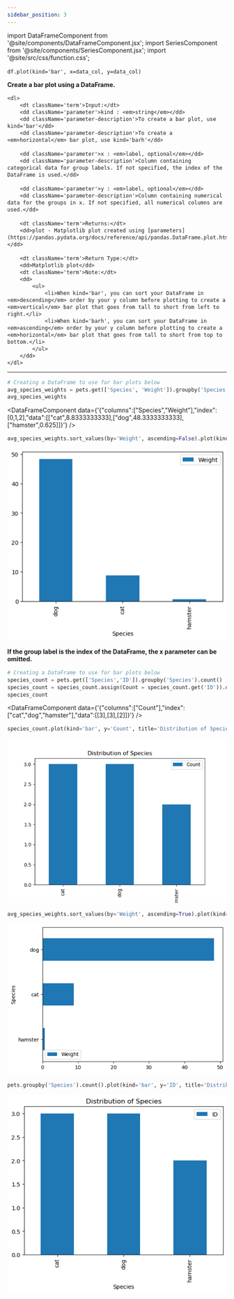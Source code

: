 ```yaml
---
sidebar_position: 3
---
```


import DataFrameComponent from '@site/components/DataFrameComponent.jsx';
import SeriesComponent from '@site/components/SeriesComponent.jsx';
import '@site/src/css/function.css';

<code>df.plot(kind='bar', x=data_col, y=data_col)</code>

<div className='base'>
    <p><strong>Create a bar plot using a DataFrame.</strong></p>

    <dl>
        <dt className='term'>Input:</dt>
        <dd className='parameter'>kind : <em>string</em></dd>
        <dd className='parameter-description'>To create a bar plot, use kind='bar'</dd>
        <dd className='parameter-description'>To create a <em>horizontal</em> bar plot, use kind='barh'</dd>

        <dd className='parameter'>x : <em>label, optional</em></dd>
        <dd className='parameter-description'>Column containing categorical data for group labels. If not specified, the index of the DataFrame is used.</dd>

        <dd className='parameter'>y : <em>label, optional</em></dd>
        <dd className='parameter-description'>Column containing numerical data for the groups in x. If not specified, all numerical columns are used.</dd>

        <dt className='term'>Returns:</dt>
        <dd>plot - Matplotlib plot created using [parameters](https://pandas.pydata.org/docs/reference/api/pandas.DataFrame.plot.html).</dd>

        <dt className='term'>Return Type:</dt>
        <dd>Matplotlib plot</dd>
        <dt className='term'>Note:</dt>
        <dd>
            <ul>
                <li>When kind='bar', you can sort your DataFrame in <em>descending</em> order by your y column before plotting to create a <em>vertical</em> bar plot that goes from tall to short from left to right.</li>
                <li>When kind='barh', you can sort your DataFrame in <em>ascending</em> order by your y column before plotting to create a <em>horizontal</em> bar plot that goes from tall to short from top to bottom.</li>
            </ul>
        </dd>
    </dl>
</div>

---

```python
# Creating a DataFrame to use for bar plots below
avg_species_weights = pets.get(['Species', 'Weight']).groupby('Species').mean().reset_index()
avg_species_weights
```
<DataFrameComponent data={'{"columns":["Species","Weight"],"index":[0,1,2],"data":[["cat",8.8333333333],["dog",48.3333333333],["hamster",0.625]]}'} />

```python
avg_species_weights.sort_values(by='Weight', ascending=False).plot(kind='bar', x='Species', y='Weight')
```

![Bar plot example 1](/img/bar-plot/barex1.png)

<p><strong>If the group label is the index of the DataFrame, the x parameter can be omitted.</strong></p>

```python
# Creating a DataFrame to use for bar plots below
species_count = pets.get(['Species','ID']).groupby('Species').count()
species_count = species_count.assign(Count = species_count.get('ID')).drop(columns = ['ID'])
species_count
```
<DataFrameComponent data={'{"columns":["Count"],"index":["cat","dog","hamster"],"data":[[3],[3],[2]]}'} />

```python
species_count.plot(kind='bar', y='Count', title='Distribution of Species');
```

![Bar plot example 2](/img/bar-plot/barex3.png)

```python
avg_species_weights.sort_values(by='Weight', ascending=True).plot(kind='barh', x='Species', y='Weight')
```

![Bar plot example 3](/img/bar-plot/barex2.png)

```python
pets.groupby('Species').count().plot(kind='bar', y='ID', title='Distribution of Species')
```

![Bar plot example 3](/img/bar-plot/barex4.png)